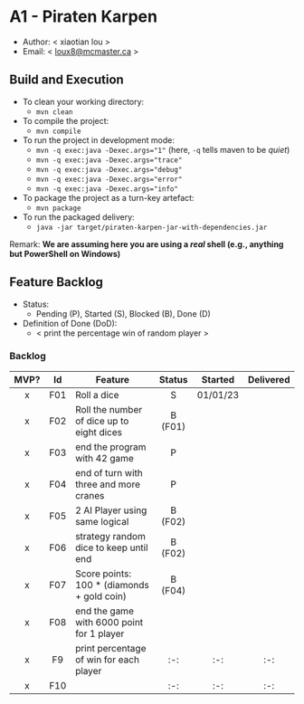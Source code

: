 # A1 - Piraten Karpen

  * Author: < xiaotian lou >
  * Email: < loux8@mcmaster.ca >

## Build and Execution

  * To clean your working directory:
    * `mvn clean`
  * To compile the project:
    * `mvn compile`
  * To run the project in development mode:
    * `mvn -q exec:java -Dexec.args="1"` (here, `-q` tells maven to be _quiet_)
    * `mvn -q exec:java -Dexec.args="trace"`
    * `mvn -q exec:java -Dexec.args="debug"`
    * `mvn -q exec:java -Dexec.args="error"`
    * `mvn -q exec:java -Dexec.args="info"`
  * To package the project as a turn-key artefact:
    * `mvn package`
  * To run the packaged delivery:
    * `java -jar target/piraten-karpen-jar-with-dependencies.jar` 

Remark: **We are assuming here you are using a _real_ shell (e.g., anything but PowerShell on Windows)**

## Feature Backlog

 * Status: 
   * Pending (P), Started (S), Blocked (B), Done (D)
 * Definition of Done (DoD):
   * < print the percentage win of random player >

### Backlog 

| MVP? | Id  | Feature  | Status  |  Started  | Delivered |
| :-:  |:-:  |---       | :-:     | :-:       | :-:       |
| x   | F01 | Roll a dice |  S | 01/01/23 |  |
| x   | F02 | Roll the number of dice up to eight dices  |  B (F01) |   |
| x   |F03 | end the program with 42 game  |  P  |   |
| x   | F04 | end of turn with three and more cranes | P | |
| x   | F05 | 2 AI Player using same logical  | B (F02) | |
| x   | F06 | strategy random dice to keep until end  | B (F02) | |
| x   | F07 | Score points: 100 * (diamonds + gold coin) | B (F04) | | 
| x   | F08 | end the game with 6000 point for 1 player | | |
| x  |F9  |print percentage of win for each player | :-:     | :-:       | :-:       |
| x  |F10  | | :-:     | :-:       | :-:       |


